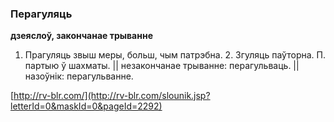 ### Перагуляць
**дзеяслоў, закончанае трыванне**

1. Прагуляць звыш меры, больш, чым патрэбна. 2. Згуляць паўторна. П. партыю ў шахматы. || незакончанае трыванне: перагульваць. || назоўнік: перагульванне.

<a rel="author">[http://rv-blr.com/](http://rv-blr.com/slounik.jsp?letterId=0&maskId=0&pageId=2292)</a>
